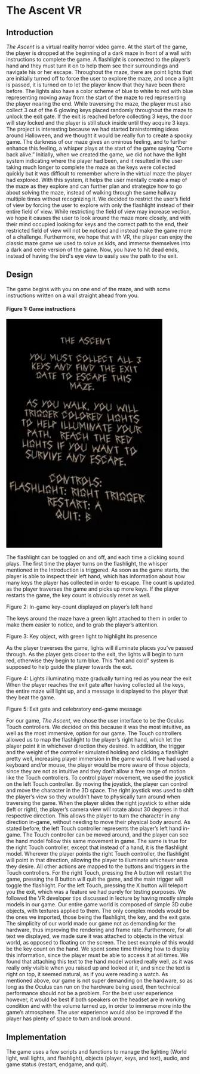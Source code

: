 # The Ascent VR

## Introduction
  _The Ascent_ is a virtual reality horror video game. At the start of the game, the player is dropped at the beginning of a dark maze in front of a wall with instructions to complete the game. A flashlight is connected to the player’s hand and they must turn it on to help them see their surroundings and navigate his or her escape. Throughout the maze, there are point lights that are initially turned off to force the user to explore the maze, and once a light is passed, it is turned on to let the player know that they have been there before. The lights also have a color scheme of blue to white to red with blue representing moving away from the start of the maze to red representing the player nearing the end. While traversing the maze, the player must also collect 3 out of the 6 glowing keys placed randomly throughout the maze to unlock the exit gate. If the exit is reached before collecting 3 keys, the door will stay locked and the player is still stuck inside until they acquire 3 keys. 
	The project is interesting because we had started brainstorming ideas around Halloween, and we thought it would be really fun to create a spooky game. The darkness of our maze gives an ominous feeling, and to further enhance this feeling, a whisper plays at the start of the game saying “Come back alive.” Initially, when we created the game, we did not have the light system indicating where the player had been, and it resulted in the user taking much longer to complete the maze as the keys were collected quickly but it was difficult to remember where in the virtual maze the player had explored. With this system, it helps the user mentally create a map of the maze as they explore and can further plan and strategize how to go about solving the maze, instead of walking through the same hallway multiple times without recognizing it. 
	We decided to restrict the user’s field of view by forcing the user to explore with only the flashlight instead of their entire field of view. While restricting the field of view may increase vection, we hope it causes the user to look around the maze more closely, and with their mind occupied looking for keys and the correct path to the end, their restricted field of view will not be noticed and instead make the game more of a challenge. 
	Furthermore, we hope that with VR, the player can enjoy the classic maze game we used to solve as kids, and immerse themselves into a dark and eerie version of the game. Now, you have to hit dead ends, instead of having the bird's eye view to easily see the path to the exit.

## Design

The game begins with you on one end of the maze, and with some instructions written on a wall straight ahead from you.

#### Figure 1: Game instructions
![fig1](Images/Fig1.png)

The flashlight can be toggled on and off, and each time a clicking sound plays. The first time the player turns on the flashlight, the whisper mentioned in the Introduction is triggered. 
As soon as the game starts, the player is able to inspect their left hand, which has information about how many keys the player has collected in order to escape. The count is updated as the player traverses the game and picks up more keys. If the player restarts the game, the key count is obviously reset as well.

Figure 2: In-game key-count displayed on player’s left hand

The keys around the maze have a green light attached to them in order to make them easier to notice, and to grab the player’s attention. 

Figure 3: Key object, with green light to highlight its presence

As the player traverses the game, lights will illuminate places you’ve passed through. As the player gets closer to the exit, the lights will begin to turn red, otherwise they begin to turn blue. This “hot and cold” system is supposed to help guide the player towards the exit.

Figure 4: Lights illuminating maze gradually turning red as you near the exit
When the player reaches the exit gate after having collected all the keys, the entire maze will light up, and a message is displayed to the player that they beat the game.

Figure 5: Exit gate and celebratory end-game message

  For our game, _The Ascent_, we chose the user interface to be the Oculus Touch controllers. We decided on this because it was the most intuitive, as well as the most immersive, option for our game. The Touch controllers allowed us to map the flashlight to the player’s right hand, which let the player point it in whichever direction they desired. In addition, the trigger and the weight of the controller simulated holding and clicking a flashlight pretty well, increasing player immersion in the game world. If we had used a keyboard and/or mouse, the player would be more aware of those objects, since they are not as intuitive and they don’t allow a free range of motion like the Touch controllers.
  To control player movement, we used the joystick on the left Touch controller. By moving the joystick, the player can control and move the character in the 3D space. The right joystick was used to shift the player’s view so they wouldn’t have to physically turn around when traversing the game. When the player slides the right joystick to either side (left or right), the player’s camera view will rotate about 30 degrees in that respective direction. This allows the player to turn the character in any direction in-game, without needing to move their physical body around. 
  As stated before, the left Touch controller represents the player’s left hand in-game. The Touch controller can be moved around, and the player can see the hand model follow this same movement in game. The same is true for the right Touch controller, except that instead of a hand, it is the flashlight model. Wherever the player points the right Touch controller, the flashlight will point in that direction, allowing the player to illuminate whichever area they desire.
  All other actions are mapped to the buttons and triggers in the Touch controllers. For the right Touch, pressing the A button will restart the game, pressing the B button will quit the game, and the main trigger will toggle the flashlight. For the left Touch, pressing the X button will teleport you the exit, which was a feature we had purely for testing purposes. 
  We followed the VR developer tips discussed in lecture by having mostly simple models in our game. Our entire game world is composed of simple 3D cube objects, with textures applied to them. The only complex models would be the ones we imported, those being the flashlight, the key, and the exit gate. The simplicity of our world made our game not as demanding for the hardware, thus improving the rendering and frame rate.
  Furthermore, for all text we displayed, we made sure it was attached to objects in the virtual world, as opposed to floating on the screen. The best example of this would be the key count on the hand. We spent some time thinking how to display this information, since the player must be able to access it at all times. We found that attaching this text to the hand model worked really well, as it was really only visible when you raised up and looked at it, and since the text is right on top, it seemed natural, as if you were reading a watch. 
  As mentioned above, our game is not super demanding on the hardware, so as long as the Oculus can run on the hardware being used, then technical performance should not be a problem. For the best user experience however, it would be best if both speakers on the headset are in working condition and with the volume turned up, in order to immerse more into the game’s atmosphere. The user experience would also be improved if the player has plenty of space to turn and look around. 

## Implementation

The game uses a few scripts and functions to manage the lighting (World light, wall lights, and flashlight), objects (player, keys, and text), audio, and game status (restart, endgame, and quit).
